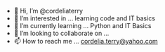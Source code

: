 - 👋 Hi, I’m @cordeliaterry
- 👀 I’m interested in ... learning code and IT basics
- 🌱 I’m currently learning ... Python and IT Basics
- 💞️ I’m looking to collaborate on ... 
- 📫 How to reach me ... cordelia.terry@yahoo.com

<!---
cordeliaterry/cordeliaterry is a ✨ special ✨ repository because its `README.md` (this file) appears on your GitHub profile.
You can click the Preview link to take a look at your changes.
--->
